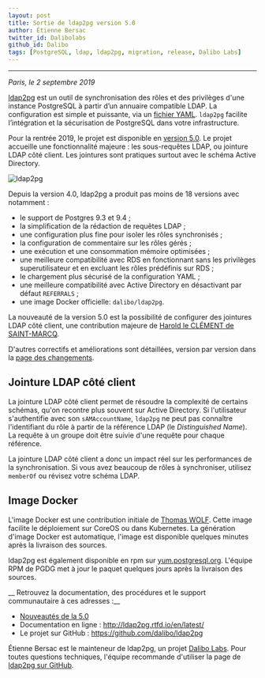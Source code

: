 ```yaml
---
layout: post
title: Sortie de ldap2pg version 5.0 
author: Étienne Bersac
twitter_id: Dalibolabs
github_id: Dalibo
tags: [PostgreSQL, ldap, ldap2pg, migration, release, Dalibo Labs]
---
```


---
*Paris, le 2 septembre 2019*

[ldap2pg](http://ldap2pg.rtfd.io/en/latest/) est un outil de synchronisation des
rôles et des privilèges d'une instance PostgreSQL à partir d’un annuaire
compatible LDAP. La configuration est simple et puissante, via un [fichier
YAML](http://ldap2pg.rtfd.io/en/latest/config). `ldap2pg` facilite l’intégration
et la sécurisation de PostgreSQL dans votre infrastructure.

Pour la rentrée 2019, le projet est disponible en [version
5.0](https://ldap2pg.readthedocs.io/en/latest/changelog/#ldap2pg-50). Le projet
accueille une fonctionnalité majeure : les sous-requêtes LDAP, ou jointure LDAP
côté client. Les jointures sont pratiques surtout avec le schéma Active
Directory.

<!--MORE-->

![ldap2pg](https://github.com/dalibo/ldap2pg/raw/master/docs/img/logo-phrase.png)

Depuis la version 4.0, ldap2pg a produit pas moins de 18 versions avec notamment :

- le support de Postgres 9.3 et 9.4 ;
- la simplification de la rédaction de requêtes LDAP ;
- une configuration plus fine pour isoler les rôles synchronisés ;
- la configuration de commentaire sur les rôles gérés ;
- une exécution et une consommation mémoire optimisées ;
- une meilleure compatibilité avec RDS en fonctionnant sans les privilèges
  superutilisateur et en excluant les rôles prédéfinis sur RDS ;
- le chargement plus sécurisé de la configuration YAML ;
- une meilleure compatibilité avec Active Directory en désactivant par défaut `REFERRALS` ;
- une image Docker officielle: `dalibo/ldap2pg`.

La nouveauté de la version 5.0 est la possibilité de configurer des jointures
LDAP côté client, une contribution majeure de [Harold le CLÉMENT de
SAINT-MARCQ](https://github.com/hlecleme).

D'autres correctifs et améliorations sont détaillées, version par version dans
la [page des changements](https://ldap2pg.readthedocs.io/en/latest/changelog/).


## Jointure LDAP côté client

La jointure LDAP côté client permet de résoudre la complexité de certains
schémas, qu'on recontre plus souvent sur Active Directory. Si l'utilisateur
s'authentifie avec son `sAMAccountName`, `ldap2pg` ne peut pas connaître
l'identifiant du rôle à partir de la référence LDAP (le *Distinguished Name*).
La requête à un groupe doit être suivie d'une requête pour chaque référence.

La jointure LDAP côté client a donc un impact réel sur les performances de la
synchronisation. Si vous avez beaucoup de rôles à synchroniser, utilisez
`memberOf` ou révisez votre schéma LDAP.


## Image Docker

L'image Docker est une contribution initiale de [Thomas
WOLF](https://github.com/Stanislasss). Cette image facilite le déploiement sur
CoreOS ou dans Kubernetes. La génération d'image Docker est automatique, l'image
est disponible quelques minutes après la livraison des sources.

ldap2pg est également disponible en rpm sur
[yum.postgresql.org](https://yum.postgresql.org/repopackages.php). L'équipe RPM
de PGDG met à jour le paquet quelques jours après la livraison des sources.


__ Retrouvez la documentation, des procédures et le support communautaire à ces
adresses :__

* [Nouveautés de la
  5.0](http://ldap2pg.rtfd.io/en/latest/changelog/#ldap2pg-50)
* Documentation en ligne : http://ldap2pg.rtfd.io/en/latest/
* Le projet sur GitHub : https://github.com/dalibo/ldap2pg

Étienne Bersac est le mainteneur de ldap2pg, un projet [Dalibo
Labs](https://labs.dalibo.com/). Pour toutes questions techniques, l'équipe
recommande d'utiliser la page de [ldap2pg sur
GitHub](https://github.com/dalibo/ldap2pg/issues).

